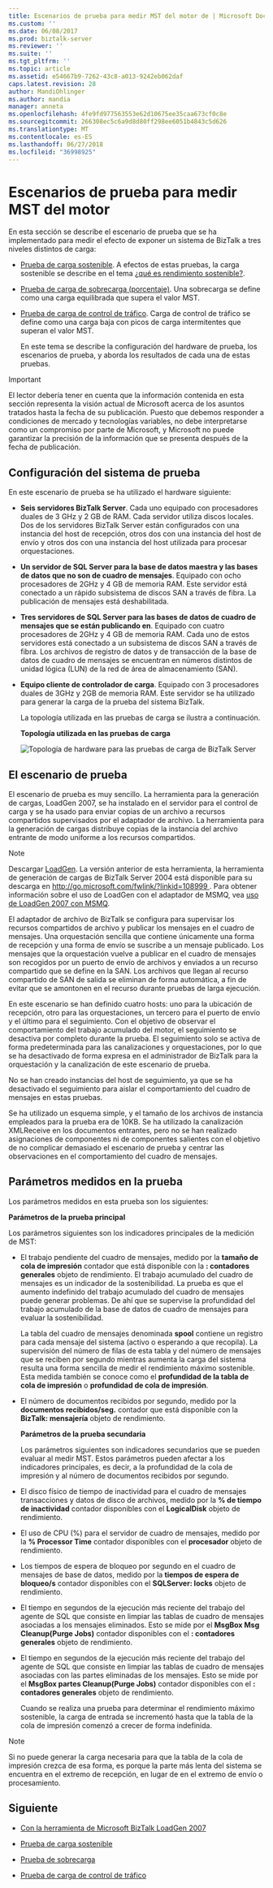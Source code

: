 ```yaml
---
title: Escenarios de prueba para medir MST del motor de | Microsoft Docs
ms.custom: ''
ms.date: 06/08/2017
ms.prod: biztalk-server
ms.reviewer: ''
ms.suite: ''
ms.tgt_pltfrm: ''
ms.topic: article
ms.assetid: e54667b9-7262-43c8-a013-9242eb062daf
caps.latest.revision: 28
author: MandiOhlinger
ms.author: mandia
manager: anneta
ms.openlocfilehash: 4fe9fd977563553e62d10675ee35caa673cf0c8e
ms.sourcegitcommit: 266308ec5c6a9d8d80ff298ee6051b4843c5d626
ms.translationtype: MT
ms.contentlocale: es-ES
ms.lasthandoff: 06/27/2018
ms.locfileid: "36998925"
---
```

# <a name="test-scenarios-for-measuring-mst-of-the-engine"></a>Escenarios de prueba para medir MST del motor
En esta sección se describe el escenario de prueba que se ha implementado para medir el efecto de exponer un sistema de BizTalk a tres niveles distintos de carga:  
  
- [Prueba de carga sostenible](../core/sustainable-load-test.md). A efectos de estas pruebas, la carga sostenible se describe en el tema [¿qué es rendimiento sostenible?](../core/what-is-sustainable-performance.md).  
  
- [Prueba de carga de sobrecarga (porcentaje)](../core/overdrive-load-test.md). Una sobrecarga se define como una carga equilibrada que supera el valor MST.  
  
- [Prueba de carga de control de tráfico](../core/floodgate-load-test.md). Carga de control de tráfico se define como una carga baja con picos de carga intermitentes que superan el valor MST.  
  
  En este tema se describe la configuración del hardware de prueba, los escenarios de prueba, y aborda los resultados de cada una de estas pruebas.  
  
> [!IMPORTANT]
>  El lector debería tener en cuenta que la información contenida en esta sección representa la visión actual de Microsoft acerca de los asuntos tratados hasta la fecha de su publicación. Puesto que debemos responder a condiciones de mercado y tecnologías variables, no debe interpretarse como un compromiso por parte de Microsoft, y Microsoft no puede garantizar la precisión de la información que se presenta después de la fecha de publicación.  
  
## <a name="test-system-configuration"></a>Configuración del sistema de prueba  
 En este escenario de prueba se ha utilizado el hardware siguiente:  
  
- **Seis servidores BizTalk Server**. Cada uno equipado con procesadores duales de 3 GHz y 2 GB de RAM. Cada servidor utiliza discos locales. Dos de los servidores BizTalk Server están configurados con una instancia del host de recepción, otros dos con una instancia del host de envío y otros dos con una instancia del host utilizada para procesar orquestaciones.  
  
- **Un servidor de SQL Server para la base de datos maestra y las bases de datos que no son de cuadro de mensajes**. Equipado con ocho procesadores de 2GHz y 4 GB de memoria RAM. Este servidor está conectado a un rápido subsistema de discos SAN a través de fibra. La publicación de mensajes está deshabilitada.  
  
- **Tres servidores de SQL Server para las bases de datos de cuadro de mensajes que se están publicando en**. Equipado con cuatro procesadores de 2GHz y 4 GB de memoria RAM. Cada uno de estos servidores está conectado a un subsistema de discos SAN a través de fibra. Los archivos de registro de datos y de transacción de la base de datos de cuadro de mensajes se encuentran en números distintos de unidad lógica (LUN) de la red de área de almacenamiento (SAN).  
  
- **Equipo cliente de controlador de carga**. Equipado con 3 procesadores duales de 3GHz y 2GB de memoria RAM. Este servidor se ha utilizado para generar la carga de la prueba del sistema BizTalk.  
  
  La topología utilizada en las pruebas de carga se ilustra a continuación.  
  
  **Topología utilizada en las pruebas de carga**  
  
  ![Topología de hardware para las pruebas de carga de BizTalk Server](../core/media/bts06-msttopology.gif "BTS06_MSTTopology")  
  
## <a name="the-test-scenario"></a>El escenario de prueba  
 El escenario de prueba es muy sencillo. La herramienta para la generación de cargas, LoadGen 2007, se ha instalado en el servidor para el control de carga y se ha usado para enviar copias de un archivo a recursos compartidos supervisados por el adaptador de archivo. La herramienta para la generación de cargas distribuye copias de la instancia del archivo entrante de modo uniforme a los recursos compartidos.  
  
> [!NOTE]
>  Descargar [LoadGen](https://www.microsoft.com/download/details.aspx?id=14925). La versión anterior de esta herramienta, la herramienta de generación de cargas de BizTalk Server 2004 está disponible para su descarga en [ http://go.microsoft.com/fwlink/?linkid=108999 ](http://go.microsoft.com/fwlink/?linkid=108999). Para obtener información sobre el uso de LoadGen con el adaptador de MSMQ, vea [uso de LoadGen 2007 con MSMQ](../core/using-loadgen-2007-with-msmq.md).  
  
 El adaptador de archivo de BizTalk se configura para supervisar los recursos compartidos de archivo y publicar los mensajes en el cuadro de mensajes. Una orquestación sencilla que contiene únicamente una forma de recepción y una forma de envío se suscribe a un mensaje publicado. Los mensajes que la orquestación vuelve a publicar en el cuadro de mensajes son recogidos por un puerto de envío de archivos y enviados a un recurso compartido que se define en la SAN. Los archivos que llegan al recurso compartido de SAN de salida se eliminan de forma automática, a fin de evitar que se amontonen en el recurso durante pruebas de larga ejecución.  
  
 En este escenario se han definido cuatro hosts: uno para la ubicación de recepción, otro para las orquestaciones, un tercero para el puerto de envío y el último para el seguimiento. Con el objetivo de observar el comportamiento del trabajo acumulado del motor, el seguimiento se desactiva por completo durante la prueba. El seguimiento solo se activa de forma predeterminada para las canalizaciones y orquestaciones, por lo que se ha desactivado de forma expresa en el administrador de BizTalk para la orquestación y la canalización de este escenario de prueba.  
  
 No se han creado instancias del host de seguimiento, ya que se ha desactivado el seguimiento para aislar el comportamiento del cuadro de mensajes en estas pruebas.  
  
 Se ha utilizado un esquema simple, y el tamaño de los archivos de instancia empleados para la prueba era de 10KB. Se ha utilizado la canalización XMLReceive en los documentos entrantes, pero no se han realizado asignaciones de componentes ni de componentes salientes con el objetivo de no complicar demasiado el escenario de prueba y centrar las observaciones en el comportamiento del cuadro de mensajes.  
  
## <a name="parameters-measured-in-the-test"></a>Parámetros medidos en la prueba  
 Los parámetros medidos en esta prueba son los siguientes:  
  
 **Parámetros de la prueba principal**  
  
 Los parámetros siguientes son los indicadores principales de la medición de MST:  
  
- El trabajo pendiente del cuadro de mensajes, medido por la **tamaño de cola de impresión** contador que está disponible con la **: contadores generales** objeto de rendimiento. El trabajo acumulado del cuadro de mensajes es un indicador de la sostenibilidad. La prueba es que el aumento indefinido del trabajo acumulado del cuadro de mensajes puede generar problemas. De ahí que se supervise la profundidad del trabajo acumulado de la base de datos de cuadro de mensajes para evaluar la sostenibilidad.  
  
   La tabla del cuadro de mensajes denominada **spool** contiene un registro para cada mensaje del sistema (activo o esperando a que recopila). La supervisión del número de filas de esta tabla y del número de mensajes que se reciben por segundo mientras aumenta la carga del sistema resulta una forma sencilla de medir el rendimiento máximo sostenible. Esta medida también se conoce como el **profundidad de la tabla de cola de impresión** o **profundidad de cola de impresión**.  
  
- El número de documentos recibidos por segundo, medido por la **documentos recibidos/seg.** contador que está disponible con la **BizTalk: mensajería** objeto de rendimiento.  
  
  **Parámetros de la prueba secundaria**  
  
  Los parámetros siguientes son indicadores secundarios que se pueden evaluar al medir MST. Estos parámetros pueden afectar a los indicadores principales, es decir, a la profundidad de la cola de impresión y al número de documentos recibidos por segundo.  
  
- El disco físico de tiempo de inactividad para el cuadro de mensajes transacciones y datos de disco de archivos, medido por la **% de tiempo de inactividad** contador disponibles con el **LogicalDisk** objeto de rendimiento.  
  
- El uso de CPU (%) para el servidor de cuadro de mensajes, medido por la **% Processor Time** contador disponibles con el **procesador** objeto de rendimiento.  
  
- Los tiempos de espera de bloqueo por segundo en el cuadro de mensajes de base de datos, medido por la **tiempos de espera de bloqueo/s** contador disponibles con el **SQLServer: locks** objeto de rendimiento.  
  
- El tiempo en segundos de la ejecución más reciente del trabajo del agente de SQL que consiste en limpiar las tablas de cuadro de mensajes asociadas a los mensajes eliminados. Esto se mide por el **MsgBox Msg Cleanup(Purge Jobs)** contador disponibles con el **: contadores generales** objeto de rendimiento.  
  
- El tiempo en segundos de la ejecución más reciente del trabajo del agente de SQL que consiste en limpiar las tablas de cuadro de mensajes asociadas con las partes eliminadas de los mensajes. Esto se mide por el **MsgBox partes Cleanup(Purge Jobs)** contador disponibles con el **: contadores generales** objeto de rendimiento.  
  
  Cuando se realiza una prueba para determinar el rendimiento máximo sostenible, la carga de entrada se incrementó hasta que la tabla de la cola de impresión comenzó a crecer de forma indefinida.  
  
> [!NOTE]
>  Si no puede generar la carga necesaria para que la tabla de la cola de impresión crezca de esa forma, es porque la parte más lenta del sistema se encuentra en el extremo de recepción, en lugar de en el extremo de envío o procesamiento.  
  

## <a name="next"></a>Siguiente
  
-   [Con la herramienta de Microsoft BizTalk LoadGen 2007](../core/using-the-microsoft-biztalk-loadgen-2007-tool.md)  
  
-   [Prueba de carga sostenible](../core/sustainable-load-test.md)  
  
-   [Prueba de sobrecarga](../core/overdrive-load-test.md)  
  
-   [Prueba de carga de control de tráfico](../core/floodgate-load-test.md)